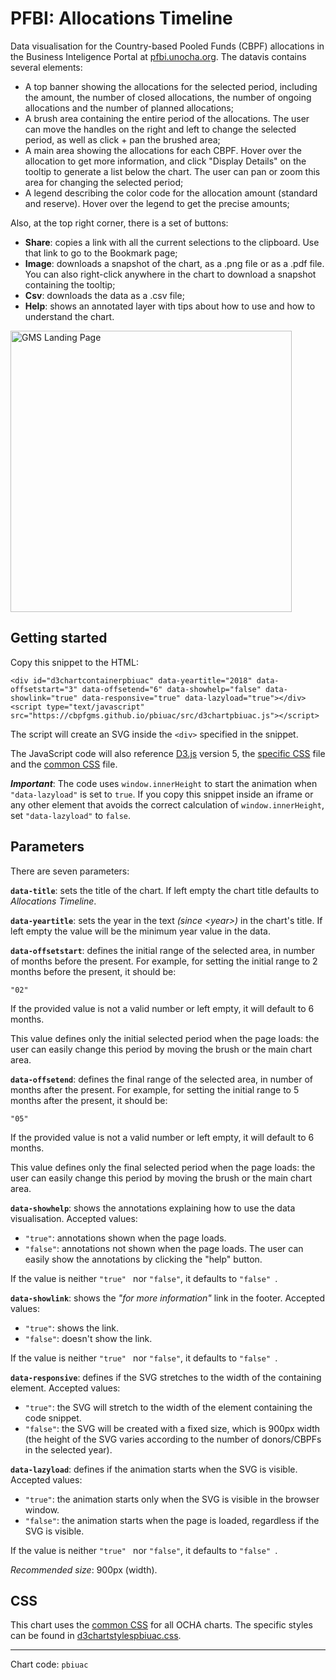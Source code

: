 # PFBI: Allocations Timeline

Data visualisation for the Country-based Pooled Funds (CBPF) allocations in the Business Inteligence Portal at [pfbi.unocha.org](https://pfbi.unocha.org). The datavis contains several elements:

- A top banner showing the allocations for the selected period, including the amount, the number of closed allocations, the number of ongoing allocations and the number of planned allocations;
- A brush area containing the entire period of the allocations. The user can move the handles on the right and left to change the selected period, as well as click + pan the brushed area;
- A main area showing the allocations for each CBPF. Hover over the allocation to get more information, and click "Display Details" on the tooltip to generate a list below the chart. The user can pan or zoom this area for changing the selected period;
- A legend describing the color code for the allocation amount (standard and reserve). Hover over the legend to get the precise amounts;

Also, at the top right corner, there is a set of buttons:

- **Share**: copies a link with all the current selections to the clipboard. Use that link to go to the Bookmark page;
- **Image**: downloads a snapshot of the chart, as a .png file or as a .pdf file. You can also right-click anywhere in the chart to download a snapshot containing the tooltip;
- **Csv**: downloads the data as a .csv file;
- **Help**: shows an annotated layer with tips about how to use and how to understand the chart.

<img alt="GMS Landing Page" src="https://cbpfgms.github.io/img/thumbnails/pbiuac.png" width="450">

## Getting started

Copy this snippet to the HTML:

```<div id="d3chartcontainerpbiuac" data-yeartitle="2018" data-offsetstart="3" data-offsetend="6" data-showhelp="false" data-showlink="true" data-responsive="true" data-lazyload="true"></div><script type="text/javascript" src="https://cbpfgms.github.io/pbiuac/src/d3chartpbiuac.js"></script>```

The script will create an SVG inside the `<div>` specified in the snippet.

The JavaScript code will also reference [D3.js](https://d3js.org) version 5, the [specific CSS](https://github.com/CBPFGMS/cbpfgms.github.io/raw/master/css/d3chartstylespbiuac.css) file and the [common CSS](https://github.com/CBPFGMS/cbpfgms.github.io/raw/master/css/d3chartstyles.css) file.

***Important***: The code uses `window.innerHeight` to start the animation when `"data-lazyload"` is set to `true`. If you copy this snippet inside an iframe or any other element that avoids the correct calculation of `window.innerHeight`, set `"data-lazyload"` to `false`.

## Parameters

There are seven parameters:

**`data-title`**: sets the title of the chart. If left empty the chart title defaults to *Allocations Timeline*.

**`data-yeartitle`**: sets the year in the text *(since \<year\>)* in the chart's title. If left empty the value will be the minimum year value in the data.

**`data-offsetstart`**: defines the initial range of the selected area, in number of months before the present. For example, for setting the initial range to 2 months before the present, it should be:

 `"02"`

If the provided value is not a valid number or left empty, it will default to 6 months.

This value defines only the initial selected period when the page loads: the user can easily change this period by moving the brush or the main chart area.

**`data-offsetend`**: defines the final range of the selected area, in number of months after the present. For example, for setting the initial range to 5 months after the present, it should be:

 `"05"`

If the provided value is not a valid number or left empty, it will default to 6 months.

This value defines only the final selected period when the page loads: the user can easily change this period by moving the brush or the main chart area.

**`data-showhelp`**: shows the annotations explaining how to use the data visualisation. Accepted values:

- `"true"`: annotations shown when the page loads.
- `"false"`: annotations not shown when the page loads. The user can easily show the annotations by clicking the "help" button.

If the value is neither `"true" ` nor `"false"`, it defaults to `"false" `.

**`data-showlink`**: shows the *"for more information"* link in the footer. Accepted values:

- `"true"`: shows the link.
- `"false"`: doesn't show the link.

If the value is neither `"true" ` nor `"false"`, it defaults to `"false" `.

**`data-responsive`**: defines if the SVG stretches to the width of the containing element. Accepted values:

- `"true"`: the SVG will stretch to the width of the element containing the code snippet.
- `"false"`: the SVG will be created with a fixed size, which is 900px width (the height of the SVG varies according to the number of donors/CBPFs in the selected year).

**`data-lazyload`**: defines if the animation starts when the SVG is visible. Accepted values:

- `"true"`: the animation starts only when the SVG is visible in the browser window.
- `"false"`: the animation starts when the page is loaded, regardless if the SVG is visible.

If the value is neither `"true" ` nor `"false"`, it defaults to `"false" `.

*Recommended size*: 900px (width).


## CSS

This chart uses the [common CSS](https://github.com/CBPFGMS/cbpfgms.github.io/raw/master/css/) for all OCHA charts. The specific styles can be found in [d3chartstylespbiuac.css](https://github.com/CBPFGMS/cbpfgms.github.io/blob/master/css/d3chartstylespbiuac.css).

---
Chart code: `pbiuac`